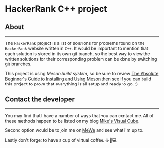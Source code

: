 # HackerRank C++ project

## About

* * *

The `HackerRank` project is a list of solutions for problems found on the
`HackerRank` website written in `C++`. It would be important to mention that
each solution is stored in its own git branch, so the best way to view the
written solutions for their corresponding problem can be done by switching
git branches.

This project is using *Meson build system*, so be sure to review
[The Absolute Beginner's Guide to Installing and Using Meson](https://mesonbuild.com/SimpleStart.html)
then see if you can build this project to prove that everything is all
setup and ready to go. :)

## Contact the developer

* * *

You may find that I have a number of ways that you can contact
me. All of these methods happen to be listed on my blog
[Mike's Visual Cube](https://mikebrockus.code.blog/contact-us/).

Second option would be to join me on [MeWe](https://mewe.com/i/michaelbrockus)
and see what i'm up to.

Lastly don't forget to have a cup of virtual coffee. ☕🐇💻
